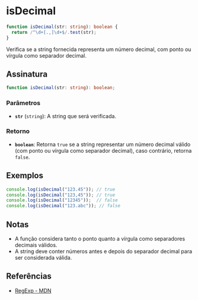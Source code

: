 # isDecimal

```typescript
function isDecimal(str: string): boolean {
  return /^\d+[.,]\d+$/.test(str);
}
```

Verifica se a string fornecida representa um número decimal, com ponto ou vírgula como separador decimal.

## Assinatura

```typescript
function isDecimal(str: string): boolean;
```

### Parâmetros

- **`str`** (`string`): A string que será verificada.

### Retorno

- **`boolean`**: Retorna `true` se a string representar um número decimal válido (com ponto ou vírgula como separador decimal), caso contrário, retorna `false`.

## Exemplos

```typescript
console.log(isDecimal("123.45")); // true
console.log(isDecimal("123,45")); // true
console.log(isDecimal("12345"));  // false
console.log(isDecimal("123.abc")); // false
```

## Notas

- A função considera tanto o ponto quanto a vírgula como separadores decimais válidos.
- A string deve conter números antes e depois do separador decimal para ser considerada válida.

## Referências

- [RegExp - MDN](https://developer.mozilla.org/en-US/docs/Web/JavaScript/Reference/Global_Objects/RegExp)